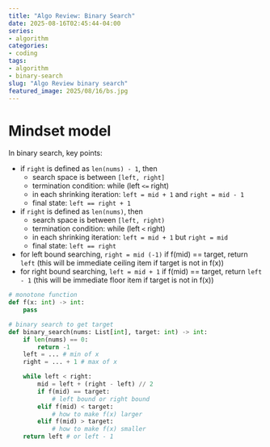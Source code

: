 ```yaml
---
title: "Algo Review: Binary Search"
date: 2025-08-16T02:45:44-04:00
series:
- algorithm
categories:
- coding
tags:
- algorithm
- binary-search
slug: "Algo Review binary search"
featured_image: 2025/08/16/bs.jpg
---
```


# Mindset model

In binary search, key points:

- if `right` is defined as `len(nums) - 1`, then
    - search space is between `[left, right]`
    - termination condition: while (left `<=` right)
    - in each shrinking iteration: `left = mid + 1` and `right = mid - 1`
    - final state: `left == right + 1` 
- if `right` is defined as `len(nums)`, then
    - search space is between `[left, right)`
    - termination condition: while (left `<` right)
    - in each shrinking iteration: `left = mid + 1` but `right = mid`
    - final state: `left == right`
- for left bound searching, `right = mid (-1)` if f(mid) == target, return `left` (this will be immediate ceiling item if target is not in f(x))
- for right bound searching, `left = mid + 1` if f(mid) == target, return `left - 1` (this will be immediate floor item if target is not in f(x))

```python
# monotone function
def f(x: int) -> int:
    pass

# binary search to get target
def binary_search(nums: List[int], target: int) -> int:
    if len(nums) == 0:
        return -1
    left = ... # min of x
    right = ... + 1 # max of x

    while left < right:
        mid = left + (right - left) // 2
        if f(mid) == target:
            # left bound or right bound
        elif f(mid) < target:
            # how to make f(x) larger
        elif f(mid) > target:
            # how to make f(x) smaller
    return left # or left - 1
```